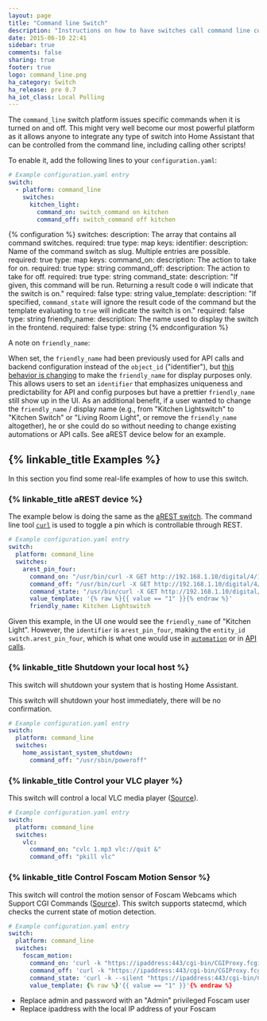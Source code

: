 ```yaml
---
layout: page
title: "Command line Switch"
description: "Instructions on how to have switches call command line commands."
date: 2015-06-10 22:41
sidebar: true
comments: false
sharing: true
footer: true
logo: command_line.png
ha_category: Switch
ha_release: pre 0.7
ha_iot_class: Local Polling
---
```


The `command_line` switch platform issues specific commands when it is turned on
and off. This might very well become our most powerful platform as it allows
anyone to integrate any type of switch into Home Assistant that can be
controlled from the command line, including calling other scripts!

To enable it, add the following lines to your `configuration.yaml`:

```yaml
# Example configuration.yaml entry
switch:
  - platform: command_line
    switches:
      kitchen_light:
        command_on: switch_command on kitchen
        command_off: switch_command off kitchen
```

{% configuration %}
switches:
  description: The array that contains all command switches.
  required: true
  type: map
  keys:
    identifier:
      description: Name of the command switch as slug. Multiple entries are possible.
      required: true
      type: map
      keys:
        command_on:
          description: The action to take for on.
          required: true
          type: string
        command_off:
          description: The action to take for off.
          required: true
          type: string
        command_state:
          description: "If given, this command will be run. Returning a result code `0` will indicate that the switch is on."
          required: false
          type: string
        value_template:
          description: "If specified, `command_state` will ignore the result code of the command but the template evaluating to `true` will indicate the switch is on."
          required: false
          type: string
        friendly_name:
          description: The name used to display the switch in the frontend.
          required: false
          type: string
{% endconfiguration %}

A note on `friendly_name`:

When set, the `friendly_name` had been previously used for API calls and backend
configuration instead of the `object_id` ("identifier"), but
[this behavior is changing](https://github.com/home-assistant/home-assistant/pull/4343)
to make the `friendly_name` for display purposes only. This allows users to set
an `identifier` that emphasizes uniqueness and predictability for API and config
purposes but have a prettier `friendly_name` still show up in the UI. As an
additional benefit, if a user wanted to change the `friendly_name` / display
name (e.g., from "Kitchen Lightswitch" to "Kitchen Switch" or
"Living Room Light", or remove the `friendly_name` altogether), he or she could
do so without needing to change existing automations or API calls.
See aREST device below for an example.

## {% linkable_title Examples %}

In this section you find some real-life examples of how to use this switch.

### {% linkable_title aREST device %}

The example below is doing the same as the
[aREST switch](/components/switch.arest/).
The command line tool [`curl`](http://curl.haxx.se/) is used to toggle a pin
which is controllable through REST.

```yaml
# Example configuration.yaml entry
switch:
  platform: command_line
  switches:
    arest_pin_four:
      command_on: "/usr/bin/curl -X GET http://192.168.1.10/digital/4/1"
      command_off: "/usr/bin/curl -X GET http://192.168.1.10/digital/4/0"
      command_state: "/usr/bin/curl -X GET http://192.168.1.10/digital/4"
      value_template: '{% raw %}{{ value == "1" }}{% endraw %}'
      friendly_name: Kitchen Lightswitch
```

Given this example, in the UI one would see the `friendly_name` of
"Kitchen Light". However, the `identifier` is `arest_pin_four`, making the
`entity_id` `switch.arest_pin_four`, which is what one would use in
[`automation`](/components/automation/) or in [API calls](/developers/).

### {% linkable_title Shutdown your local host %}

This switch will shutdown your system that is hosting Home Assistant.

<p class='note warning'>
This switch will shutdown your host immediately, there will be no confirmation.
</p>

```yaml
# Example configuration.yaml entry
switch:
  platform: command_line
  switches:
    home_assistant_system_shutdown:
      command_off: "/usr/sbin/poweroff"
```

### {% linkable_title Control your VLC player %}

This switch will control a local VLC media player
([Source](https://community.home-assistant.io/t/vlc-player/106)).

```yaml
# Example configuration.yaml entry
switch:
  platform: command_line
  switches:
    vlc:
      command_on: "cvlc 1.mp3 vlc://quit &"
      command_off: "pkill vlc"
```

### {% linkable_title Control Foscam Motion Sensor %}

This switch will control the motion sensor of Foscam Webcams which Support CGI
Commands ([Source](http://www.ipcamcontrol.net/files/Foscam%20IPCamera%20CGI%20User%20Guide-V1.0.4.pdf)).
This switch supports statecmd,
which checks the current state of motion detection.

```yaml
# Example configuration.yaml entry
switch:
  platform: command_line
  switches:
    foscam_motion:
      command_on: 'curl -k "https://ipaddress:443/cgi-bin/CGIProxy.fcgi?cmd=setMotionDetectConfig&isEnable=1&usr=admin&pwd=password"'
      command_off: 'curl -k "https://ipaddress:443/cgi-bin/CGIProxy.fcgi?cmd=setMotionDetectConfig&isEnable=0&usr=admin&pwd=password"'
      command_state: 'curl -k --silent "https://ipaddress:443/cgi-bin/CGIProxy.fcgi?cmd=getMotionDetectConfig&usr=admin&pwd=password" | grep -oP "(?<=isEnable>).*?(?=</isEnable>)"'
      value_template: {% raw %}'{{ value == "1" }}'{% endraw %}
```

- Replace admin and password with an "Admin" privileged Foscam user
- Replace ipaddress with the local IP address of your Foscam
